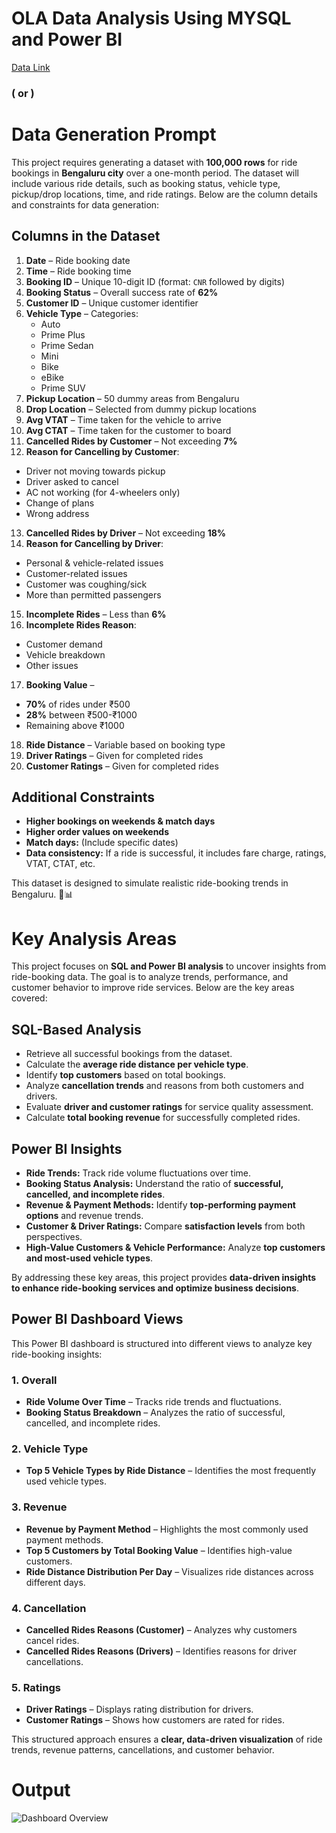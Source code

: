 # OLA Data Analysis Using MYSQL and Power BI

[Data Link](https://github.com/inarenpithani/ola-data-analysis/tree/main/Datasets)

### ( or )

# Data Generation Prompt

This project requires generating a dataset with **100,000 rows** for ride bookings in **Bengaluru city** over a one-month period. The dataset will include various ride details, such as booking status, vehicle type, pickup/drop locations, time, and ride ratings. Below are the column details and constraints for data generation:

## **Columns in the Dataset**
1. **Date** – Ride booking date  
2. **Time** – Ride booking time  
3. **Booking ID** – Unique 10-digit ID (format: `CNR` followed by digits)  
4. **Booking Status** – Overall success rate of **62%**  
5. **Customer ID** – Unique customer identifier  
6. **Vehicle Type** – Categories:  
   - Auto  
   - Prime Plus  
   - Prime Sedan  
   - Mini  
   - Bike  
   - eBike  
   - Prime SUV  
7. **Pickup Location** – 50 dummy areas from Bengaluru  
8. **Drop Location** – Selected from dummy pickup locations  
9. **Avg VTAT** – Time taken for the vehicle to arrive  
10. **Avg CTAT** – Time taken for the customer to board  
11. **Cancelled Rides by Customer** – Not exceeding **7%**  
12. **Reason for Cancelling by Customer**:  
   - Driver not moving towards pickup  
   - Driver asked to cancel  
   - AC not working (for 4-wheelers only)  
   - Change of plans  
   - Wrong address  
13. **Cancelled Rides by Driver** – Not exceeding **18%**  
14. **Reason for Cancelling by Driver**:  
   - Personal & vehicle-related issues  
   - Customer-related issues  
   - Customer was coughing/sick  
   - More than permitted passengers  
15. **Incomplete Rides** – Less than **6%**  
16. **Incomplete Rides Reason**:  
   - Customer demand  
   - Vehicle breakdown  
   - Other issues  
17. **Booking Value** –  
   - **70%** of rides under ₹500  
   - **28%** between ₹500-₹1000  
   - Remaining above ₹1000  
18. **Ride Distance** – Variable based on booking type  
19. **Driver Ratings** – Given for completed rides  
20. **Customer Ratings** – Given for completed rides  

## **Additional Constraints**
- **Higher bookings on weekends & match days**  
- **Higher order values on weekends**  
- **Match days:** (Include specific dates)  
- **Data consistency:** If a ride is successful, it includes fare charge, ratings, VTAT, CTAT, etc.

This dataset is designed to simulate realistic ride-booking trends in Bengaluru. 🚖📊

# Key Analysis Areas

This project focuses on **SQL and Power BI analysis** to uncover insights from ride-booking data. The goal is to analyze trends, performance, and customer behavior to improve ride services. Below are the key areas covered:

## **SQL-Based Analysis**
- Retrieve all successful bookings from the dataset.
- Calculate the **average ride distance per vehicle type**.
- Identify **top customers** based on total bookings.
- Analyze **cancellation trends** and reasons from both customers and drivers.
- Evaluate **driver and customer ratings** for service quality assessment.
- Calculate **total booking revenue** for successfully completed rides.

## **Power BI Insights**
- **Ride Trends:** Track ride volume fluctuations over time.
- **Booking Status Analysis:** Understand the ratio of **successful, cancelled, and incomplete rides**.
- **Revenue & Payment Methods:** Identify **top-performing payment options** and revenue trends.
- **Customer & Driver Ratings:** Compare **satisfaction levels** from both perspectives.
- **High-Value Customers & Vehicle Performance:** Analyze **top customers and most-used vehicle types**.

By addressing these key areas, this project provides **data-driven insights to enhance ride-booking services and optimize business decisions**.

## **Power BI Dashboard Views**
This Power BI dashboard is structured into different views to analyze key ride-booking insights:

### **1. Overall**
- **Ride Volume Over Time** – Tracks ride trends and fluctuations.
- **Booking Status Breakdown** – Analyzes the ratio of successful, cancelled, and incomplete rides.

### **2. Vehicle Type**
- **Top 5 Vehicle Types by Ride Distance** – Identifies the most frequently used vehicle types.

### **3. Revenue**
- **Revenue by Payment Method** – Highlights the most commonly used payment methods.
- **Top 5 Customers by Total Booking Value** – Identifies high-value customers.
- **Ride Distance Distribution Per Day** – Visualizes ride distances across different days.

### **4. Cancellation**
- **Cancelled Rides Reasons (Customer)** – Analyzes why customers cancel rides.
- **Cancelled Rides Reasons (Drivers)** – Identifies reasons for driver cancellations.

### **5. Ratings**
- **Driver Ratings** – Displays rating distribution for drivers.
- **Customer Ratings** – Shows how customers are rated for rides.

This structured approach ensures a **clear, data-driven visualization** of ride trends, revenue patterns, cancellations, and customer behavior.

# Output

![Dashboard Overview](https://github.com/inarenpithani/ola-data-analysis/blob/main/ola-output.png)



